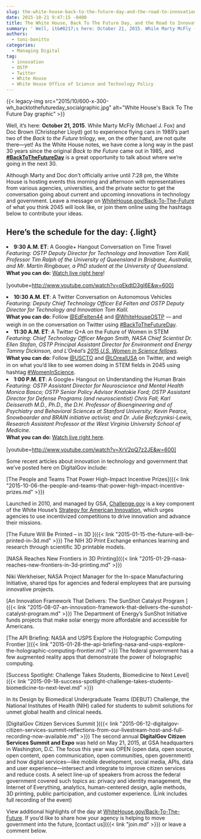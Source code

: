 ```yaml
---
slug: the-white-house-back-to-the-future-day-and-the-road-to-innovation
date: 2015-10-21 9:47:15 -0400
title: The White House, Back To The Future Day, and the Road to Innovation
summary: ' Well, it&#8217;s here: October 21, 2015. While Marty McFly (Michael J. Fox) and Doc Brown (Christopher Lloyd) got to experience flying cars in 1989&#8217;s part two of the Back to the Future trilogy, we, on the other hand, are not quite there&mdash;yet! As the White House'
authors:
  - toni-bonitto
categories:
  - Managing Digital
tag:
  - innovation
  - OSTP
  - Twitter
  - White House
  - White House Office of Science and Technology Policy
---
```


{{< legacy-img src="2015/10/600-x-300-wh\_backtothefutureday\_socialgraphic.jpg" alt="White House's Back To The Future Day graphic" >}}

<p class="light">
  Well, it&#8217;s here: <strong>October 21, 2015</strong>. While Marty McFly (Michael J. Fox) and Doc Brown (Christopher Lloyd) got to experience flying cars in 1989&#8217;s part two of the <em>Back to the Future</em> trilogy, we, on the other hand, are not quite there—yet! As the White House notes, we have come a long way in the past 30 years since the original <em>Back to the Future</em> came out in 1985, and <strong><a href="https://twitter.com/search?q=%23BackToTheFutureDay">#BackToTheFutureDay</a></strong> is a great opportunity to talk about where we&#8217;re going in the next 30.
</p>

<p class="light">
  Although Marty and Doc don&#8217;t officially arrive until 7:28 pm, the White House is hosting events this morning and afternoon with representatives from various agencies, universities, and the private sector to get the conversation going about current and upcoming innovations in technology and government. Leave a message on <a href="https://www.WhiteHouse.gov/Back-To-The-Future">WhiteHouse.gov/Back-To-The-Future</a> of what you think 2045 will look like, or join them online using the hashtags below to contribute your ideas.
</p>

## Here&#8217;s the schedule for the day: {.light}

<li class="light">
  <strong>9:30 A.M. ET</strong>: A Google+ Hangout Conversation on Time Travel<br /> <em>Featuring: OSTP Deputy Director for Technology and Innovation Tom Kalil, Professor Tim Ralph of the University of Queensland in Brisbane, Australia, and Mr. Martin Ringbauer, a PhD student at the University of Queensland.<br /> </em><strong style="line-height: 1.5">What you can do:</strong> <a style="line-height: 1.5" href="https://www.whitehouse.gov/blog/2015/10/20/back-to-the-future-day">Watch live right here</a><span style="line-height: 1.5">!</span>
</li>

[youtube=http://www.youtube.com/watch?v=qEkdtD3gI6E&w=600]

 

<li class="light">
  <strong>10:30 A.M. ET</strong>: A Twitter Conversation on Autonomous Vehicles<br /> <em>Featuring: Deputy Chief Technology Officer Ed Felten and OSTP Deputy Director for Technology and Innovation Tom Kalil.<br /> </em><strong style="line-height: 1.5">What you can do:</strong><span style="line-height: 1.5"> Follow </span><a style="line-height: 1.5" href="https://twitter.com/EdFelten44">@EdFelten44</a><span style="line-height: 1.5"> and </span><a style="line-height: 1.5" href="https://twitter.com/whitehouseostp">@WhiteHouseOSTP</a><span style="line-height: 1.5"> &#8212; and weigh in on the conversation on Twitter using </span><a style="line-height: 1.5" href="https://twitter.com/search?q=%23BackToTheFutureDay">#BackToTheFutureDay</a><span style="line-height: 1.5">.</span>
</li>

<li class="light">
  <strong>11:30 A.M. ET</strong>: A Twitter Q+A on the Future of Women in STEM<br /> <em>Featuring: Chief Technology Officer Megan Smith, NASA Chief Scientist Dr. Ellen Stofan, OSTP Principal Assistant Director for Environment and Energy Tammy Dickinson, and </em><em>L&#8217;Or</em>é<em>al&#8217;s</em><em> <a href="http://www.lorealusa.com/Foundation/FWIS2.aspx?topcode=Foundation_AccessibleScience_WE_2015_US_Fellows">2015 U.S. Women in Science fellows</a>.<br /> </em><strong style="line-height: 1.5">What you can do:</strong><span style="line-height: 1.5"> Follow </span><a style="line-height: 1.5" href="https://twitter.com/USCTO">@USCTO</a><span style="line-height: 1.5"> and </span><a style="line-height: 1.5" href="https://twitter.com/LOrealUSA">@LOrealUSA</a><span style="line-height: 1.5"> on Twitter, and weigh in on what you&#8217;d like to see women doing in STEM fields in 2045 using hashtag </span><a style="line-height: 1.5" href="https://twitter.com/search?q=%23WomenInScience">#WomenInScience</a><span style="line-height: 1.5">.</span>
</li>

<li class="light">
  <strong>1:00 P.M. ET</strong>: A Google+ Hangout on Understanding the Human Brain<br /> <em>Featuring: OSTP Assistant Director for Neuroscience and Mental Health Monica Basco; OSTP Senior Policy Advisor Knatokie Ford; OSTP Assistant Director for Defense Programs (and neuroscientist) Chris Fall; Karl Deisseroth M.D., Ph.D., the D.H. Professor of Bioengineering and of Psychiatry and Behavioral Sciences at Stanford University; Kevin Pearce, Snowboarder and BRAIN initiative activist; and Dr. Julie Brefczynksi-Lewis, Research Assistant Professor at the West Virginia University School of Medicine.<br /> </em><strong style="line-height: 1.5">What you can do: </strong><a style="line-height: 1.5" href="https://www.whitehouse.gov/blog/2015/10/20/back-to-the-future-day">Watch live right here</a><span style="line-height: 1.5">.</span>
</li>

[youtube=http://www.youtube.com/watch?v=XrV2pQ7z2JE&w=600]

 

Some recent articles about innovation in technology and government that we&#8217;ve posted here on DigitalGov include:

[The People and Teams That Power High-Impact Incentive Prizes]({{< link "2015-10-06-the-people-and-teams-that-power-high-impact-incentive-prizes.md" >}})
  
Launched in 2010, and managed by GSA, [Challenge.gov](http://www.challenge.gov) is a key component of the White House’s [Strategy for American Innovation](https://www.whitehouse.gov/sites/default/files/uploads/InnovationStrategy.pdf), which urges agencies to use incentivized competitions to drive innovation and advance their missions.

[The Future Will Be Printed – in 3D
  ]({{< link "2015-01-15-the-future-will-be-printed-in-3d.md" >}}) The NIH 3D Print Exchange enhances learning and research through scientific 3D printable models.

[NASA Reaches New Frontiers in 3D Printing]({{< link "2015-01-29-nasa-reaches-new-frontiers-in-3d-printing.md" >}})
  
Niki Werkheiser, NASA Project Manager for the In-space Manufacturing Initiative, shared tips for agencies and federal employees that are pursuing innovative projects.

[An Innovation Framework That Delivers: The SunShot Catalyst Program
  ]({{< link "2015-08-07-an-innovation-framework-that-delivers-the-sunshot-catalyst-program.md" >}}) The Department of Energy’s SunShot Initiative funds projects that make solar energy more affordable and accessible for Americans.

[The API Briefing: NASA and USPS Explore the Holographic Computing Frontier
  ]({{< link "2015-01-28-the-api-briefing-nasa-and-usps-explore-the-holographic-computing-frontier.md" >}}) The federal government has a few augmented reality apps that demonstrate the power of holographic computing.

[Success Spotlight: Challenge Takes Students, Biomedicine to Next Level]({{< link "2015-09-18-success-spotlight-challenge-takes-students-biomedicine-to-next-level.md" >}})
  
In its Design by Biomedical Undergraduate Teams (DEBUT) Challenge, the National Institutes of Health (NIH) called for students to submit solutions for unmet global health and clinical needs.

[DigitalGov Citizen Services Summit
  ]({{< link "2015-06-12-digitalgov-citizen-services-summit-reflections-from-our-livestream-host-and-full-recording-now-available.md" >}}) The second annual **DigitalGov Citizen Services Summit and Expo** was held on May 21, 2015, at GSA headquarters in Washington, D.C. The focus this year was OPEN (open data, open source, open content, open communication, open communities, open government) and how digital services—like mobile development, social media, APIs, data and user experience—intersect and integrate to improve citizen services and reduce costs. A select line-up of speakers from across the federal government covered such topics as: privacy and identity management, the Internet of Everything, analytics, human-centered design, agile methods, 3D printing, public participation, and customer experience. (Link includes full recording of the event)

View additional highlights of the day at [WhiteHouse.gov/Back-To-The-Future](https://www.WhiteHouse.gov/Back-To-The-Future). If you&#8217;d like to share how your agency is helping to move government into the future, [contact us]({{< link "join.md" >}}) or leave a comment below.